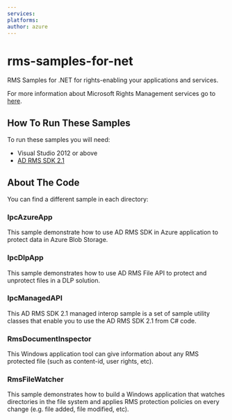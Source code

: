 ```yaml
---
services:
platforms:
author: azure
---
```


rms-samples-for-net
===================

RMS Samples for .NET for rights-enabling your applications and services.

For more information about Microsoft Rights Management services go to [here](http://www.microsoft.com/rms).

## How To Run These Samples

To run these samples you will need:
- Visual Studio 2012 or above
- [AD RMS SDK 2.1](http://www.microsoft.com/en-us/download/details.aspx?id=38397)

## About The Code

You can find a different sample in each directory:

### IpcAzureApp

This sample demonstrate how to use AD RMS SDK in Azure application to protect data in Azure Blob Storage.

### IpcDlpApp

This sample demonstrates how to use AD RMS File API to protect and unprotect files in a DLP solution.

### IpcManagedAPI

This AD RMS SDK 2.1 managed interop sample is a set of sample utility classes that enable you to use the AD RMS SDK 2.1 from C# code.

### RmsDocumentInspector

This Windows application tool can give information about any RMS protected file (such as content-id, user rights, etc).

### RmsFileWatcher

This sample demonstrates how to build a Windows application that watches directories in the file system and applies RMS protection policies on every change (e.g. file added, file modified, etc).


